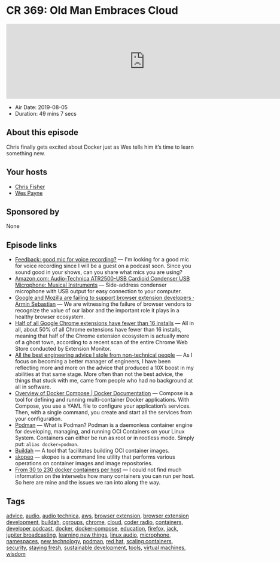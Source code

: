 # CR 369: Old Man Embraces Cloud

<iframe src="https://player.fireside.fm/v2/MLf2ZzhC+YG0tVxgo?theme=dark" width="740" height="200" frameborder="0" scrolling="no"></iframe>

* Air Date: 2019-08-05
* Duration: 49 mins 7 secs

## About this episode

Chris finally gets excited about Docker just as Wes tells him it’s time to learn something new.

## Your hosts
* [Chris Fisher](https://coder.show/hosts/chrislas)
* [Wes Payne](https://coder.show/hosts/wespayne)

## Sponsored by

None



## Episode links

  * [Feedback: good mic for voice recording?](https://www.reddit.com/r/CoderRadio/comments/ckeacu/good_mic_for_voice_recording/ "Feedback: good mic for voice recording?") — I'm looking for a good mic for voice recording since I will be a guest on a podcast soon. Since you sound good in your shows, can you share what mics you are using? 
  * [Amazon.com: Audio-Technica ATR2500-USB Cardioid Condenser USB Microphone: Musical Instruments](https://www.amazon.com/exec/obidos/ASIN/B004QJREXM "Amazon.com: Audio-Technica ATR2500-USB Cardioid Condenser USB Microphone: Musical Instruments") — Side-address condenser microphone with USB output for easy connection to your computer.
  * [Google and Mozilla are failing to support browser extension developers · Armin Sebastian](https://armin.dev/blog/2019/08/supporting-browser-extension-developers/ "Google and Mozilla are failing to support browser extension developers · Armin Sebastian") — We are witnessing the failure of browser vendors to recognize the value of our labor and the important role it plays in a healthy browser ecosystem. 
  * [Half of all Google Chrome extensions have fewer than 16 installs](https://www.zdnet.com/article/half-of-all-google-chrome-extensions-have-fewer-than-16-installs/ "Half of all Google Chrome extensions have fewer than 16 installs") — All in all, about 50% of all Chrome extensions have fewer than 16 installs, meaning that half of the Chrome extension ecosystem is actually more of a ghost town, according to a recent scan of the entire Chrome Web Store conducted by Extension Monitor.
  * [All the best engineering advice I stole from non-technical people](https://medium.com/@bellmar/all-the-best-engineering-advice-i-stole-from-non-technical-people-eb7f90ca2f5f "All the best engineering advice I stole from non-technical people") — As I focus on becoming a better manager of engineers, I have been reflecting more and more on the advice that produced a 10X boost in my abilities at that same stage. More often than not the best advice, the things that stuck with me, came from people who had no background at all in software. 
  * [Overview of Docker Compose | Docker Documentation](https://docs.docker.com/compose/ "Overview of Docker Compose | Docker Documentation") — Compose is a tool for defining and running multi-container Docker applications. With Compose, you use a YAML file to configure your application’s services. Then, with a single command, you create and start all the services from your configuration. 
  * [Podman](https://podman.io/ "Podman") — What is Podman? Podman is a daemonless container engine for developing, managing, and running OCI Containers on your Linux System. Containers can either be run as root or in rootless mode. Simply put: `alias docker=podman`.
  * [Buildah](https://buildah.io/ "Buildah") — A tool that facilitates building OCI container images. 
  * [skopeo](https://github.com/containers/skopeo "skopeo") — skopeo is a command line utility that performs various operations on container images and image repositories. 
  * [From 30 to 230 docker containers per host](http://sven.stormbind.net/blog/posts/docker_from_30_to_230/ "From 30 to 230 docker containers per host") — I could not find much information on the interwebs how many containers you can run per host. So here are mine and the issues we ran into along the way. 



## Tags

[advice](https://coder.show/tags/advice), [audio](https://coder.show/tags/audio), [audio technica](https://coder.show/tags/audio%20technica), [aws](https://coder.show/tags/aws), [browser extension](https://coder.show/tags/browser%20extension), [browser extension development](https://coder.show/tags/browser%20extension%20development), [buildah](https://coder.show/tags/buildah), [cgroups](https://coder.show/tags/cgroups), [chrome](https://coder.show/tags/chrome), [cloud](https://coder.show/tags/cloud), [coder radio](https://coder.show/tags/coder%20radio), [containers](https://coder.show/tags/containers), [developer podcast](https://coder.show/tags/developer%20podcast), [docker](https://coder.show/tags/docker), [docker-compose](https://coder.show/tags/docker-compose), [education](https://coder.show/tags/education), [firefox](https://coder.show/tags/firefox), [jack](https://coder.show/tags/jack), [jupiter broadcasting](https://coder.show/tags/jupiter%20broadcasting), [learning new things](https://coder.show/tags/learning%20new%20things), [linux audio](https://coder.show/tags/linux%20audio), [microphone](https://coder.show/tags/microphone), [namespaces](https://coder.show/tags/namespaces), [new technology](https://coder.show/tags/new%20technology), [podman](https://coder.show/tags/podman), [red hat](https://coder.show/tags/red%20hat), [scaling containers](https://coder.show/tags/scaling%20containers), [security](https://coder.show/tags/security), [staying fresh](https://coder.show/tags/staying%20fresh), [sustainable development](https://coder.show/tags/sustainable%20development), [tools](https://coder.show/tags/tools), [virtual machines](https://coder.show/tags/virtual%20machines), [wisdom](https://coder.show/tags/wisdom)